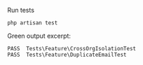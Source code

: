 Run tests

```
php artisan test
```

Green output excerpt:

```
PASS  Tests\Feature\CrossOrgIsolationTest
PASS  Tests\Feature\DuplicateEmailTest
```









